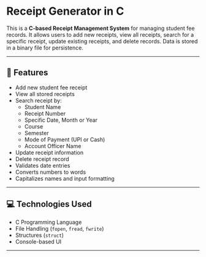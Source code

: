 # Receipt Generator in C

This is a **C-based Receipt Management System** for managing student fee records. It allows users to add new receipts, view all receipts, search for a specific receipt, update existing receipts, and delete records. Data is stored in a binary file for persistence.

---

## 📌 Features

- Add new student fee receipt
- View all stored receipts
- Search receipt by:
  - Student Name
  - Receipt Number
  - Specific Date, Month or Year
  - Course
  - Semester
  - Mode of Payment (UPI or Cash)
  - Account Officer Name
- Update receipt information
- Delete receipt record
- Validates date entries
- Converts numbers to words
- Capitalizes names and input formatting

---

## 💻 Technologies Used

- C Programming Language
- File Handling (`fopen`, `fread`, `fwrite`)
- Structures (`struct`)
- Console-based UI

---
